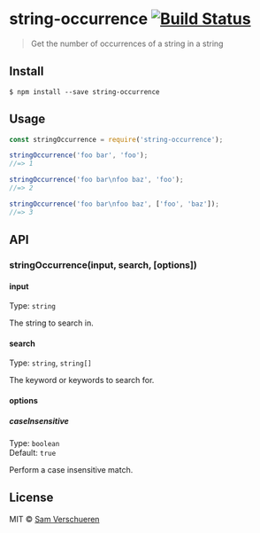 # string-occurrence [![Build Status](https://travis-ci.org/SamVerschueren/string-occurrence.svg?branch=master)](https://travis-ci.org/SamVerschueren/string-occurrence)

> Get the number of occurrences of a string in a string


## Install

```
$ npm install --save string-occurrence
```


## Usage

```js
const stringOccurrence = require('string-occurrence');

stringOccurrence('foo bar', 'foo');
//=> 1

stringOccurrence('foo bar\nfoo baz', 'foo');
//=> 2

stringOccurrence('foo bar\nfoo baz', ['foo', 'baz']);
//=> 3
```


## API

### stringOccurrence(input, search, [options])

#### input

Type: `string`

The string to search in.

#### search

Type: `string`, `string[]`

The keyword or keywords to search for.

#### options

##### caseInsensitive

Type: `boolean`  
Default: `true`

Perform a case insensitive match.


## License

MIT © [Sam Verschueren](http://github.com/SamVerschueren)